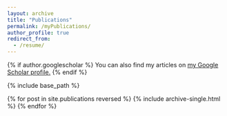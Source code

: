 ```yaml
---
layout: archive
title: "Publications"
permalink: /myPublications/
author_profile: true
redirect_from: 
  - /resume/
---
```


{% if author.googlescholar %}
  You can also find my articles on <u><a href="{{https://scholar.google.com/citations?user=D_qflEYAAAAJ&hl=en&oi=ao}}">my Google Scholar profile</a>.</u>
{% endif %}

{% include base_path %}

{% for post in site.publications reversed %}
  {% include archive-single.html %}
{% endfor %}

